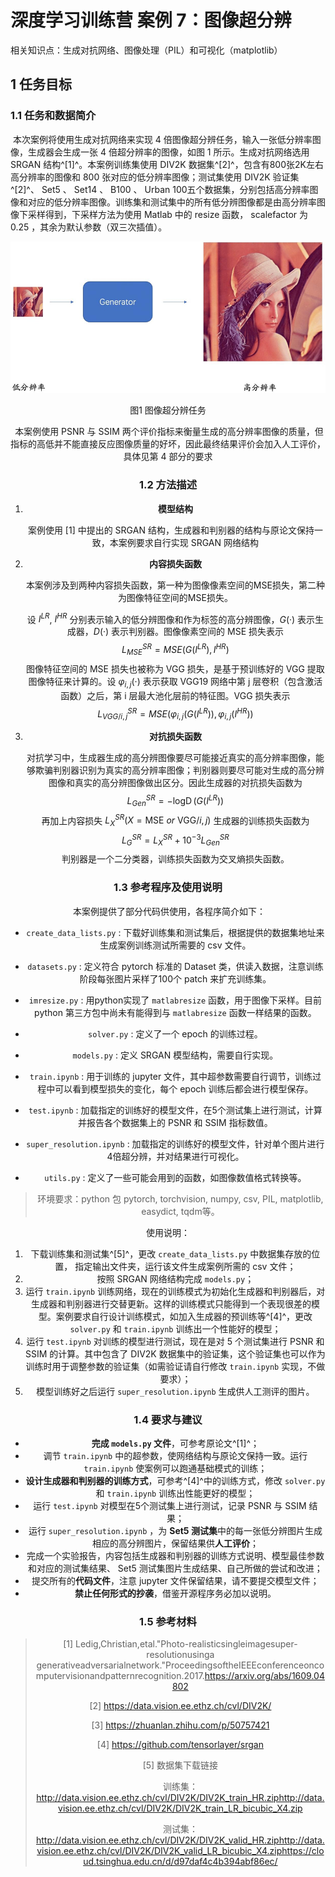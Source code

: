 # 深度学习训练营 案例 7：图像超分辨 

相关知识点：生成对抗网络、图像处理（PIL）和可视化（matplotlib）

## 1 任务目标

### 1.1 任务和数据简介

​	本次案例将使用生成对抗网络来实现 4 倍图像超分辨任务，输入一张低分辨率图像，生成器会生成一张 4 倍超分辨率的图像，如图 1 所示。生成对抗网络选用 SRGAN 结构^[1]^。本案例训练集使用 DIV2K 数据集^[2]^，包含有800张2K左右高分辨率的图像和 800 张对应的低分辨率图像；测试集使用 DIV2K 验证集^[2]^、 Set5 、 Set14 、 B100 、 Urban 100五个数据集，分别包括高分辨率图像和对应的低分辨率图像。训练集和测试集中的所有低分辨图像都是由高分辨率图像下采样得到，下采样方法为使用 Matlab 中的 resize 函数， scalefactor 为 0.25 ，其余为默认参数（双三次插值）。

![image-20240412101914234](https://raw.githubusercontent.com/ZzDarker/figure/main/img/image-20240412101914234.png)

<center>图1 图像超分辨任务<center>

​	本案例使用 PSNR 与 SSIM 两个评价指标来衡量生成的高分辨率图像的质量，但指标的高低并不能直接反应图像质量的好坏，因此最终结果评价会加入人工评价，具体见第 4 部分的要求

### 1.2 方法描述

1. **模型结构**

   案例使用 [1] 中提出的 SRGAN 结构，生成器和判别器的结构与原论文保持一致，本案例要求自行实现 SRGAN 网络结构

2. **内容损失函数**

   本案例涉及到两种内容损失函数，第一种为图像像素空间的MSE损失，第二种为图像特征空间的MSE损失。

   设 $I^{LR}$, $I^{HR}$ 分别表示输入的低分辨图像和作为标签的高分辨图像，$G(·)$ 表示生成器，$D(·)$​ 表示判别器。图像像素空间的 MSE 损失表示
   $$
   L^{SR}_{MSE}=MSE(G(I^{LR}),I^{HR})
   $$
   图像特征空间的 MSE 损失也被称为 VGG 损失，是基于预训练好的 VGG 提取图像特征来计算的。设 $\varphi_{i,j}(·)$ 表示获取 VGG19 网络中第 j 层卷积（包含激活 函数）之后，第 i 层最大池化层前的特征图。VGG 损失表示
   $$
   L_{VGG/i,j}^{SR}=MSE(\varphi_{i,j}(G(I^{LR})),\varphi_{i,j}(I^{HR}))
   $$

3. **对抗损失函数**

   对抗学习中，生成器生成的高分辨图像要尽可能接近真实的高分辨率图像，能够欺骗判别器识别为真实的高分辨率图像；判别器则要尽可能对生成的高分辨图像和真实的高分辨图像做出区分。因此生成器的对抗损失函数为
   $$
   L^{SR}_{Gen}=-\mathop{logD}(G(I^{LR}))
   $$
   再加上内容损失 $L_X^{SR}(X=\text{MSE}\ or\ \text{VGG}/i,j)$  生成器的训练损失函数为
   $$
   L_G^{SR}=L_X^{SR}+10^{-3}L_{Gen}^{SR}
   $$
   判别器是一个二分类器，训练损失函数为交叉熵损失函数。

### 1.3 参考程序及使用说明

​	本案例提供了部分代码供使用，各程序简介如下：

- `create_data_lists.py` : 下载好训练集和测试集后，根据提供的数据集地址来生成案例训练测试所需要的 csv 文件。

- `datasets.py` : 定义符合 pytorch 标准的 Dataset 类，供读入数据，注意训练阶段每张图片采样了100个 patch 来扩充训练集。
- `imresize.py` : 用python实现了 `matlabresize` 函数，用于图像下采样。目前 python 第三方包中尚未有能得到与 `matlabresize` 函数一样结果的函数。
- `solver.py` : 定义了一个 epoch 的训练过程。
- `models.py` : 定义 SRGAN 模型结构，需要自行实现。
- `train.ipynb` : 用于训练的 jupyter 文件，其中超参数需要自行调节，训练过程中可以看到模型损失的变化，每个 epoch 训练后都会进行模型保存。
- `test.ipynb` : 加载指定的训练好的模型文件，在5个测试集上进行测试，计算并报告各个数据集上的 PSNR 和 SSIM 指标数值。
- `super_resolution.ipynb` : 加载指定的训练好的模型文件，针对单个图片进行4倍超分辨，并对结果进行可视化。
- `utils.py` : 定义了一些可能会用到的函数，如图像数值格式转换等。

> 环境要求：python 包 pytorch, torchvision, numpy, csv, PIL, matplotlib, easydict,  tqdm等。

使用说明：

1. 下载训练集和测试集^[5]^，更改 `create_data_lists.py` 中数据集存放的位置， 指定输出文件夹，运行该文件生成案例所需的 csv 文件；
2. 按照 SRGAN 网络结构完成 `models.py`；
3. 运行 `train.ipynb` 训练网络，现在的训练模式为初始化生成器和判别器后，对生成器和判别器进行交替更新。这样的训练模式只能得到一个表现很差的模型。案例要求自行设计训练模式，如加入生成器的预训练等^[4]^，更改 `solver.py` 和 `train.ipynb` 训练出一个性能好的模型；
4. 运行 `test.ipynb` 对训练的模型进行测试，现在是对 5 个测试集进行 PSNR 和 SSIM 的计算。其中包含了 DIV2K 数据集中的验证集，这个验证集也可以作为训练时用于调整参数的验证集（如需验证请自行修改 `train.ipynb` 实现，不做要求）；
5. 模型训练好之后运行 `super_resolution.ipynb` 生成供人工测评的图片。

### 1.4 要求与建议

- **完成 `models.py` 文件**，可参考原论文^[1]^；
- 调节 `train.ipynb` 中的超参数，使网络结构与原论文保持一致。运行 `train.ipynb` 使案例可以跑通基础模式的训练；
- **设计生成器和判别器的训练方式**，可参考^[4]^中的训练方式，修改 `solver.py` 和
   `train.ipynb` 训练出性能更好的模型；
- 运行 `test.ipynb` 对模型在5个测试集上进行测试，记录 PSNR 与 SSIM 结果；
- 运行 `super_resolution.ipynb` ，为 **Set5 测试集**中的每一张低分辨图片生成相应的高分辨图片，保留结果供**人工评价**；
- 完成一个实验报告，内容包括生成器和判别器的训练方式说明、模型最佳参数和对应的测试集结果、 Set5 测试集图片生成结果、自己所做的尝试和改进；
- 提交所有的**代码文件**，注意 jupyter 文件保留结果，请不要提交模型文件；
- **禁止任何形式的抄袭**，借鉴开源程序务必加以说明。

### 1.5 参考材料

> [1] Ledig,Christian,etal."Photo-realisticsingleimagesuper-resolutionusinga
> generativeadversarialnetwork."ProceedingsoftheIEEEconferenceoncomputervisionandpatternrecognition.2017.https://arxiv.org/abs/1609.04802
>
> [2] https://data.vision.ee.ethz.ch/cvl/DIV2K/
>
> [3] https://zhuanlan.zhihu.com/p/50757421
>
> [4] https://github.com/tensorlayer/srgan
>
> [5] 数据集下载链接
>
> 训练集：http://data.vision.ee.ethz.ch/cvl/DIV2K/DIV2K_train_HR.ziphttp://data.vision.ee.ethz.ch/cvl/DIV2K/DIV2K_train_LR_bicubic_X4.zip
>
> 测试集：http://data.vision.ee.ethz.ch/cvl/DIV2K/DIV2K_valid_HR.ziphttp://data.vision.ee.ethz.ch/cvl/DIV2K/DIV2K_valid_LR_bicubic_X4.ziphttps://cloud.tsinghua.edu.cn/d/d97daf4c4b394abf86ec/